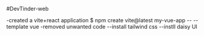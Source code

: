 #DevTinder-web

-created a vite+react application
$ npm create vite@latest my-vue-app -- --template vue
-removed unwanted code
--install tailwind css
--instll daisy UI
